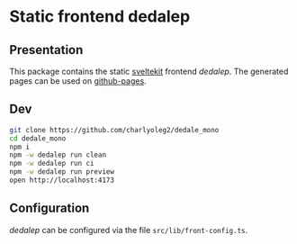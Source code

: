 Static frontend dedalep
=======================

Presentation
------------

This package contains the static [sveltekit](https://svelte.dev/) frontend *dedalep*.
The generated pages can be used on [github-pages](https://charlyoleg2.github.io/dedale_mono/).


Dev
---

```bash
git clone https://github.com/charlyoleg2/dedale_mono
cd dedale_mono
npm i
npm -w dedalep run clean
npm -w dedalep run ci
npm -w dedalep run preview
open http://localhost:4173
```

Configuration
-------------

*dedalep* can be configured via the file `src/lib/front-config.ts`.
